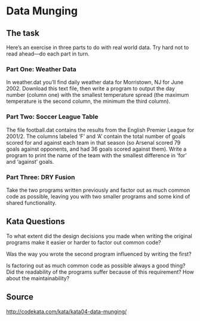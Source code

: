 
# Data Munging


## The task

Here’s an exercise in three parts to do with real world data.
Try hard not to read ahead—do each part in turn.

### Part One: Weather Data

In weather.dat you’ll find daily weather data for Morristown,
NJ for June 2002. Download this text file, then write a program to
output the day number (column one) with the smallest temperature
spread (the maximum temperature is the second column, the minimum the third column).

### Part Two: Soccer League Table

The file football.dat contains the results from the English
Premier League for 2001/2. The columns labeled ‘F’ and ‘A’
contain the total number of goals scored for and against each
team in that season (so Arsenal scored 79 goals against opponents,
and had 36 goals scored against them). Write a program to
print the name of the team with the smallest difference in ‘for’
and ‘against’ goals.

### Part Three: DRY Fusion

Take the two programs written previously and factor out as
much common code as possible, leaving you with two smaller
programs and some kind of shared functionality.

## Kata Questions

To what extent did the design decisions you made when writing the
original programs make it easier or harder to factor out common code?

Was the way you wrote the second program influenced by writing the first?

Is factoring out as much common code as possible always a good thing?
Did the readability of the programs suffer because of this requirement?
How about the maintainability?

## Source

http://codekata.com/kata/kata04-data-munging/

